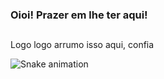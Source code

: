 ### Oioi! Prazer em lhe ter aqui! 
##

Logo logo arrumo isso aqui, confia
  
   ![Snake animation](https://github.com/AbacaxiTroxa/AbacaxiTroxa/blob/output/github-contribution-grid-snake.svg)
 
</div>
